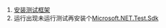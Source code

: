 1. [安装测试框架](https://www.cnblogs.com/ranh941/p/7629279.html)
2. 运行出现未运行测试再安装个[Microsoft.NET.Test.Sdk](https://docs.microsoft.com/zh-cn/visualstudio/test/getting-started-with-unit-testing?view=vs-2019#use-a-third-party-test-framework)